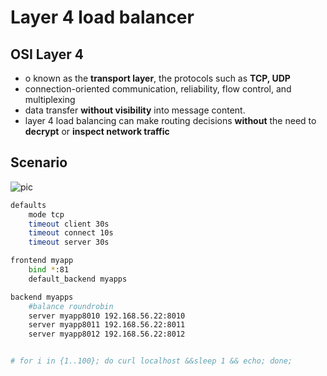 # Layer 4 load balancer

## OSI Layer 4

* o known as the __transport layer__, the protocols such as __TCP, UDP__
* connection-oriented communication, reliability, flow control, and multiplexing
* data transfer __without visibility__ into message content.
* layer 4 load balancing can make routing decisions __without__ the need to __decrypt__ or __inspect network traffic__

## Scenario

![pic](https://github.com/hojat-gazestani/DevOps/blob/main/haproxy/pictures/03-HAProxy/08-1-layer4Loadbalancer.jpg)

```bash
defaults
    mode tcp
    timeout client 30s
    timeout connect 10s
    timeout server 30s

frontend myapp
    bind *:81
    default_backend myapps

backend myapps
    #balance roundrobin
    server myapp8010 192.168.56.22:8010
    server myapp8011 192.168.56.22:8011
    server myapp8012 192.168.56.22:8012


# for i in {1..100}; do curl localhost &&sleep 1 && echo; done;
```